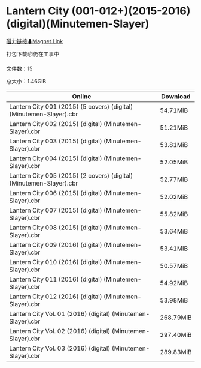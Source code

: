# Lantern City (001-012+)(2015-2016)(digital)(Minutemen-Slayer)

[磁力链接⬇Magnet Link](magnet:?xt=urn:btih:9d7f85109de0df55acde3d5c3af77136540d9f76&dn=Lantern%20City%20%28001-012%2B%29%282015-2016%29%28digital%29%28Minutemen-Slayer%29)

打包下载📦仍在工事中

文件数：15

总大小：1.46GiB

Online | Download
--- | ---
Lantern City 001 (2015) (5 covers) (digital) (Minutemen-Slayer).cbr | 54.71MiB
Lantern City 002 (2015) (digital) (Minutemen-Slayer).cbr | 51.21MiB
Lantern City 003 (2015) (digital) (Minutemen-Slayer).cbr | 53.81MiB
Lantern City 004 (2015) (digital) (Minutemen-Slayer).cbr | 52.05MiB
Lantern City 005 (2015) (2 covers) (digital) (Minutemen-Slayer).cbr | 52.77MiB
Lantern City 006 (2015) (digital) (Minutemen-Slayer).cbr | 52.02MiB
Lantern City 007 (2015) (digital) (Minutemen-Slayer).cbr | 55.82MiB
Lantern City 008 (2015) (digital) (Minutemen-Slayer).cbr | 53.64MiB
Lantern City 009 (2016) (digital) (Minutemen-Slayer).cbr | 53.41MiB
Lantern City 010 (2016) (digital) (Minutemen-Slayer).cbr | 50.57MiB
Lantern City 011 (2016) (digital) (Minutemen-Slayer).cbr | 54.92MiB
Lantern City 012 (2016) (digital) (Minutemen-Slayer).cbr | 53.98MiB
Lantern City Vol. 01 (2016) (digital) (Minutemen-Slayer).cbr | 268.79MiB
Lantern City Vol. 02 (2016) (digital) (Minutemen-Slayer).cbr | 297.40MiB
Lantern City Vol. 03 (2016) (digital) (Minutemen-Slayer).cbr | 289.83MiB